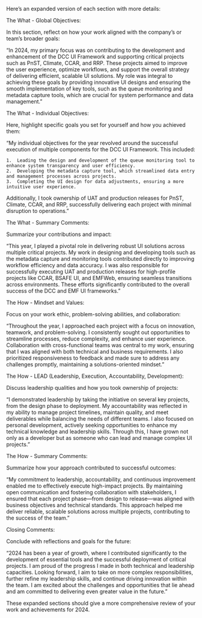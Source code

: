 Here’s an expanded version of each section with more details:

The What - Global Objectives:

In this section, reflect on how your work aligned with the company’s or team’s broader goals:

“In 2024, my primary focus was on contributing to the development and enhancement of the DCC UI Framework and supporting critical projects such as PnST, Climate, CCAR, and RRP. These projects aimed to improve the user experience, optimize workflows, and support the overall strategy of delivering efficient, scalable UI solutions. My role was integral to achieving these goals by providing innovative UI designs and ensuring the smooth implementation of key tools, such as the queue monitoring and metadata capture tools, which are crucial for system performance and data management.”

The What - Individual Objectives:

Here, highlight specific goals you set for yourself and how you achieved them:

“My individual objectives for the year revolved around the successful execution of multiple components for the DCC UI Framework. This included:

	1.	Leading the design and development of the queue monitoring tool to enhance system transparency and user efficiency.
	2.	Developing the metadata capture tool, which streamlined data entry and management processes across projects.
	3.	Completing the UI design for data adjustments, ensuring a more intuitive user experience.
Additionally, I took ownership of UAT and production releases for PnST, Climate, CCAR, and RRP, successfully delivering each project with minimal disruption to operations.”

The What - Summary Comments:

Summarize your contributions and impact:

“This year, I played a pivotal role in delivering robust UI solutions across multiple critical projects. My work in designing and developing tools such as the metadata capture and monitoring tools contributed directly to improving workflow efficiency and data accuracy. I was also responsible for successfully executing UAT and production releases for high-profile projects like CCAR, BSAFE UI, and EMFWeb, ensuring seamless transitions across environments. These efforts significantly contributed to the overall success of the DCC and EMF UI frameworks.”

The How - Mindset and Values:

Focus on your work ethic, problem-solving abilities, and collaboration:

“Throughout the year, I approached each project with a focus on innovation, teamwork, and problem-solving. I consistently sought out opportunities to streamline processes, reduce complexity, and enhance user experience. Collaboration with cross-functional teams was central to my work, ensuring that I was aligned with both technical and business requirements. I also prioritized responsiveness to feedback and made sure to address any challenges promptly, maintaining a solutions-oriented mindset.”

The How - LEAD (Leadership, Execution, Accountability, Development):

Discuss leadership qualities and how you took ownership of projects:

“I demonstrated leadership by taking the initiative on several key projects, from the design phase to deployment. My accountability was reflected in my ability to manage project timelines, maintain quality, and meet deliverables while balancing the needs of different teams. I also focused on personal development, actively seeking opportunities to enhance my technical knowledge and leadership skills. Through this, I have grown not only as a developer but as someone who can lead and manage complex UI projects.”

The How - Summary Comments:

Summarize how your approach contributed to successful outcomes:

“My commitment to leadership, accountability, and continuous improvement enabled me to effectively execute high-impact projects. By maintaining open communication and fostering collaboration with stakeholders, I ensured that each project phase—from design to release—was aligned with business objectives and technical standards. This approach helped me deliver reliable, scalable solutions across multiple projects, contributing to the success of the team.”

Closing Comments:

Conclude with reflections and goals for the future:

“2024 has been a year of growth, where I contributed significantly to the development of essential tools and the successful deployment of critical projects. I am proud of the progress I made in both technical and leadership capacities. Looking forward, I aim to take on more complex responsibilities, further refine my leadership skills, and continue driving innovation within the team. I am excited about the challenges and opportunities that lie ahead and am committed to delivering even greater value in the future.”

These expanded sections should give a more comprehensive review of your work and achievements for 2024.